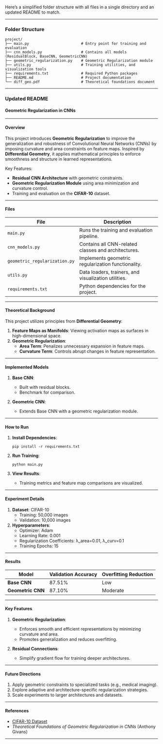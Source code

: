 Here’s a simplified folder structure with all files in a single directory and an updated README to match.

---

### Folder Structure

```
project/
├── main.py                        # Entry point for training and evaluation
├── cnn_models.py                  # Contains all models (ResidualBlock, BaseCNN, GeometricCNN)
├── geometric_regularization.py    # Geometric Regularization module
├── utils.py                       # Training utilities, and visualization tools
├── requirements.txt               # Required Python packages
├── README.md                      # Project documentation
└── diff_geo.pdf                   # Theoretical foundations document
```

---

### Updated README

#### **Geometric Regularization in CNNs**

---

#### **Overview**

This project introduces **Geometric Regularization** to improve the generalization and robustness of Convolutional Neural Networks (CNNs) by imposing curvature and area constraints on feature maps. Inspired by **Differential Geometry**, it applies mathematical principles to enforce smoothness and structure in learned representations. 

Key Features:
- **Residual CNN Architecture** with geometric constraints.
- **Geometric Regularization Module** using area minimization and curvature control.
- Training and evaluation on the **CIFAR-10** dataset.

---

#### **Files**

| File                       | Description                                         |
|----------------------------|-----------------------------------------------------|
| `main.py`                  | Runs the training and evaluation pipeline.          |
| `cnn_models.py`            | Contains all CNN-related classes and architectures.|
| `geometric_regularization.py` | Implements geometric regularization functionality.|
| `utils.py`                 | Data loaders, trainers, and visualization utilities.|
| `requirements.txt`         | Python dependencies for the project.               |

---

#### **Theoretical Background**

This project utilizes principles from **Differential Geometry**:
1. **Feature Maps as Manifolds**: Viewing activation maps as surfaces in high-dimensional space.
2. **Geometric Regularization**:
   - **Area Term**: Penalizes unnecessary expansion in feature maps.
   - **Curvature Term**: Controls abrupt changes in feature representation.

---

#### **Implemented Models**

1. **Base CNN**:
   - Built with residual blocks.
   - Benchmark for comparison.

2. **Geometric CNN**:
   - Extends Base CNN with a geometric regularization module.

---

#### **How to Run**

1. **Install Dependencies**:
   ```
   pip install -r requirements.txt
   ```

2. **Run Training**:
   ```
   python main.py
   ```

3. **View Results**:
   - Training metrics and feature map comparisons are visualized.

---

#### **Experiment Details**

1. **Dataset**: CIFAR-10
   - Training: 50,000 images
   - Validation: 10,000 images
2. **Hyperparameters**:
   - Optimizer: Adam
   - Learning Rate: 0.001
   - Regularization Coefficients: λ_area=0.01, λ_curv=0.1
   - Training Epochs: 15

---

#### **Results**

| Model             | Validation Accuracy | Overfitting Reduction |
|--------------------|---------------------|------------------------|
| **Base CNN**       | 87.51%             | Low                   |
| **Geometric CNN**  | 87.10%             | Moderate              |

---

#### **Key Features**

1. **Geometric Regularization**:
   - Enforces smooth and efficient representations by minimizing curvature and area.
   - Promotes generalization and reduces overfitting.

2. **Residual Connections**:
   - Simplify gradient flow for training deeper architectures.

---

#### **Future Directions**

1. Apply geometric constraints to specialized tasks (e.g., medical imaging).
2. Explore adaptive and architecture-specific regularization strategies.
3. Scale experiments to larger architectures and datasets.

---

#### **References**

- [CIFAR-10 Dataset](https://www.cs.toronto.edu/~kriz/cifar.html)
- *Theoretical Foundations of Geometric Regularization in CNNs* (Anthony Givans)
---

